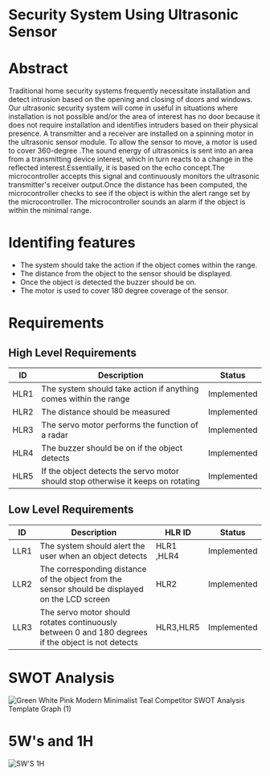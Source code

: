 # Security System Using Ultrasonic Sensor


# Abstract

Traditional home security systems frequently necessitate installation and detect intrusion based on the opening and closing of doors and windows. Our ultrasonic security system will come in useful in situations where installation is not possible and/or the area of interest has no door because it does not require installation and identifies intruders based on their physical presence.
A transmitter and a receiver are installed on a spinning motor in the ultrasonic sensor module. To allow the sensor to move, a motor is used to cover 360-degree .The sound energy of ultrasonics is sent into an area from a transmitting device interest, which in turn reacts to a change in the reflected interest.Essentially, it is based on the echo concept.The microcontroller accepts this signal and continuously monitors the ultrasonic transmitter's receiver output.Once the distance has been computed, the microcontroller checks to see if the object is within the alert range set by the microcontroller. The microcontroller sounds an alarm if the object is within the minimal range.

# Identifing features

* The system should take the action if the object comes within the range.
* The distance from the object to the sensor should be displayed.
* Once the object is detected the buzzer should be on.
* The motor is used to cover 180 degree coverage of the sensor. 




# Requirements



## High Level Requirements


|ID       |Description   | Status|
|---------|---------------|------|
| HLR1|The system should take action if anything comes within the range|Implemented|
| HLR2|The distance should be measured|Implemented|
| HLR3|The servo motor performs the function of a radar|Implemented|
| HLR4|The buzzer should be on if the object detects|Implemented|
| HLR5|If the object detects the servo motor should stop otherwise it keeps on rotating |Implemented|


## Low Level Requirements


|ID   |Description    |HLR ID |Status|
|-----|----------------|-----|------|
|LLR1|The system should alert the user when an object detects|HLR1 ,HLR4|Implemented|
|LLR2| The corresponding distance of the object from the sensor should be displayed on the LCD screen|HLR2|Implemented|
|LLR3| The servo motor should rotates continuously between 0 and 180 degrees if the object is not detects|HLR3,HLR5|Implemented|



# SWOT Analysis


![Green White Pink Modern Minimalist Teal Competitor SWOT Analysis Template Graph (1)](https://user-images.githubusercontent.com/46968025/155762535-9027d85c-726d-4499-8531-0283c4897913.png)











# 5W's and 1H


![5W'S 1H](https://user-images.githubusercontent.com/46968025/155762540-e707de0e-0330-4ad8-8fa3-e354aa6420ac.PNG)







